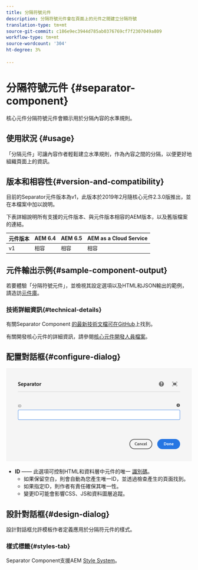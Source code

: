 ```yaml
---
title: 分隔符號元件
description: 分隔符號元件會在頁面上的元件之間建立分隔符號
translation-type: tm+mt
source-git-commit: c186e9ec3944d785ab0376769cf7f2307049a809
workflow-type: tm+mt
source-wordcount: '304'
ht-degree: 3%

---
```



# 分隔符號元件 {#separator-component}

核心元件分隔符號元件會顯示用於分隔內容的水準規則。

## 使用狀況 {#usage}

「分隔元件」可讓內容作者輕鬆建立水準規則，作為內容之間的分隔，以便更好地組織頁面上的資訊。

## 版本和相容性{#version-and-compatibility}

目前的Separator元件版本為v1，此版本於2019年2月隨核心元件2.3.0版推出，並在本檔案中加以說明。

下表詳細說明所有支援的元件版本、與元件版本相容的AEM版本，以及舊版檔案的連結。

| 元件版本 | AEM 6.4 | AEM 6.5 | AEM as a Cloud Service  |
|---|---|---|---|
| v1 | 相容 | 相容 | 相容 |

## 元件輸出示例{#sample-component-output}

若要體驗「分隔符號元件」，並檢視其設定選項以及HTML和JSON輸出的範例，請造訪[元件庫](https://adobe.com/go/aem_cmp_library_separator)。

### 技術詳細資訊{#technical-details}

有關Separator Component [的最新技術文檔可在GitHub](https://adobe.com/go/aem_cmp_tech_separator_v1)上找到。

有關開發核心元件的詳細資訊，請參閱[核心元件開發人員檔案](/help/developing/overview.md)。

## 配置對話框{#configure-dialog}

![分隔符元件的編輯對話框](/help/assets/separator-edit.png)

* **ID**  —— 此選項可控制HTML和資料層中元件的唯一 [識別碼](/help/developing/data-layer/overview.md)。
   * 如果保留空白，則會自動為您產生唯一ID，並透過檢查產生的頁面找到。
   * 如果指定ID，則作者有責任確保其唯一性。
   * 變更ID可能會影響CSS、JS和資料圖層追蹤。

## 設計對話框{#design-dialog}

設計對話框允許模板作者定義應用於分隔符元件的樣式。

### 樣式標籤{#styles-tab}

Separator Component支援AEM [Style System](/help/get-started/authoring.md#component-styling)。
